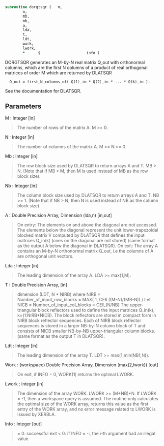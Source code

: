 ```fortran
subroutine dorgtsqr	(	m,
		n,
		mb,
		nb,
		a,
		lda,
		t,
		ldt,
		work,
		lwork,
		*      $                     info )
```

 DORGTSQR generates an M-by-N real matrix Q_out with orthonormal columns,
 which are the first N columns of a product of real orthogonal
 matrices of order M which are returned by DLATSQR

      Q_out = first_N_columns_of( Q(1)_in * Q(2)_in * ... * Q(k)_in ).

 See the documentation for DLATSQR.

## Parameters
M : Integer [in]
> The number of rows of the matrix A.  M >= 0.

N : Integer [in]
> The number of columns of the matrix A. M >= N >= 0.

Mb : Integer [in]
> The row block size used by DLATSQR to return
> arrays A and T. MB > N.
> (Note that if MB > M, then M is used instead of MB
> as the row block size).

Nb : Integer [in]
> The column block size used by DLATSQR to return
> arrays A and T. NB >= 1.
> (Note that if NB > N, then N is used instead of NB
> as the column block size).

A : Double Precision Array, Dimension (lda,n) [in,out]
> On entry:
> The elements on and above the diagonal are not accessed.
> The elements below the diagonal represent the unit
> lower-trapezoidal blocked matrix V computed by DLATSQR
> that defines the input matrices Q_in(k) (ones on the
> diagonal are not stored) (same format as the output A
> below the diagonal in DLATSQR).
> On exit:
> The array A contains an M-by-N orthonormal matrix Q_out,
> i.e the columns of A are orthogonal unit vectors.

Lda : Integer [in]
> The leading dimension of the array A.  LDA >= max(1,M).

T : Double Precision Array, [in]
> dimension (LDT, N * NIRB)
> where NIRB = Number_of_input_row_blocks
> = MAX( 1, CEIL((M-N)/(MB-N)) )
> Let NICB = Number_of_input_col_blocks
> = CEIL(N/NB)
> The upper-triangular block reflectors used to define the
> input matrices Q_in(k), k=(1:NIRB*NICB). The block
> reflectors are stored in compact form in NIRB block
> reflector sequences. Each of NIRB block reflector sequences
> is stored in a larger NB-by-N column block of T and consists
> of NICB smaller NB-by-NB upper-triangular column blocks.
> (same format as the output T in DLATSQR).

Ldt : Integer [in]
> The leading dimension of the array T.
> LDT >= max(1,min(NB1,N)).

Work : (workspace) Double Precision Array, Dimension (max(2,lwork)) [out]
> On exit, if INFO = 0, WORK(1) returns the optimal LWORK.

Lwork : Integer [in]
> The dimension of the array WORK.  LWORK >= (M+NB)*N.
> If LWORK = -1, then a workspace query is assumed.
> The routine only calculates the optimal size of the WORK
> array, returns this value as the first entry of the WORK
> array, and no error message related to LWORK is issued
> by XERBLA.

Info : Integer [out]
> = 0:  successful exit
> < 0:  if INFO = -i, the i-th argument had an illegal value

